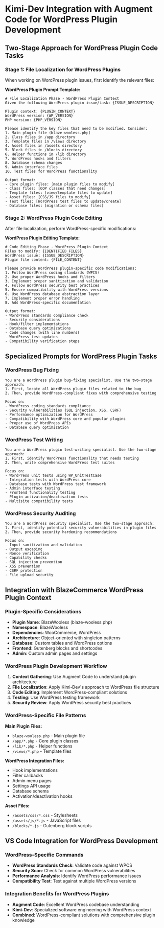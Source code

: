 # Kimi-Dev Integration with Augment Code for WordPress Plugin Development

## Two-Stage Approach for WordPress Plugin Code Tasks

### Stage 1: File Localization for WordPress Plugins
When working on WordPress plugin issues, first identify the relevant files:

**WordPress Plugin Prompt Template:**
```
# File Localization Phase - WordPress Plugin Context
Given the following WordPress plugin issue/task: {ISSUE_DESCRIPTION}

Plugin context: {PLUGIN_CONTEXT}
WordPress version: {WP_VERSION}
PHP version: {PHP_VERSION}

Please identify the key files that need to be modified. Consider:
1. Main plugin file (blaze-wooless.php)
2. Class files in /app directory
3. Template files in /views directory
4. Asset files in /assets directory
5. Block files in /blocks directory
6. Helper functions in /lib directory
7. WordPress hooks and filters
8. Database schema changes
9. Admin interface files
10. Test files for WordPress functionality

Output format:
- Core plugin files: [main plugin files to modify]
- Class files: [OOP classes that need changes]
- Template files: [view/template files to update]
- Asset files: [CSS/JS files to modify]
- Test files: [WordPress test files to update/create]
- Database files: [migration or schema files]
```

### Stage 2: WordPress Plugin Code Editing
After file localization, perform WordPress-specific modifications:

**WordPress Plugin Editing Template:**
```
# Code Editing Phase - WordPress Plugin Context
Files to modify: {IDENTIFIED_FILES}
WordPress issue: {ISSUE_DESCRIPTION}
Plugin file content: {FILE_CONTENT}

Please provide WordPress plugin-specific code modifications:
1. Follow WordPress coding standards (WPCS)
2. Use proper WordPress hooks and filters
3. Implement proper sanitization and validation
4. Follow WordPress security best practices
5. Ensure compatibility with WordPress versions
6. Use WordPress database abstraction layer
7. Implement proper error handling
8. Add WordPress-specific documentation

Output format:
- WordPress standards compliance check
- Security considerations
- Hook/filter implementations
- Database query optimizations
- Code changes (with line numbers)
- WordPress test updates
- Compatibility verification steps
```

## Specialized Prompts for WordPress Plugin Tasks

### WordPress Bug Fixing
```
You are a WordPress plugin bug-fixing specialist. Use the two-stage approach:
1. First, locate all WordPress plugin files related to the bug
2. Then, provide WordPress-compliant fixes with comprehensive testing

Focus on:
- WordPress coding standards compliance
- Security vulnerabilities (SQL injection, XSS, CSRF)
- Performance optimization for WordPress
- Compatibility with WordPress core and popular plugins
- Proper use of WordPress APIs
- Database query optimization
```

### WordPress Test Writing
```
You are a WordPress plugin test-writing specialist. Use the two-stage approach:
1. First, identify WordPress functionality that needs testing
2. Then, write comprehensive WordPress test suites

Focus on:
- WordPress unit tests using WP_UnitTestCase
- Integration tests with WordPress core
- Database tests with WordPress test framework
- Admin interface testing
- Frontend functionality testing
- Plugin activation/deactivation tests
- Multisite compatibility tests
```

### WordPress Security Auditing
```
You are a WordPress security specialist. Use the two-stage approach:
1. First, identify potential security vulnerabilities in plugin files
2. Then, provide security hardening recommendations

Focus on:
- Input sanitization and validation
- Output escaping
- Nonce verification
- Capability checks
- SQL injection prevention
- XSS prevention
- CSRF protection
- File upload security
```

## Integration with BlazeCommerce WordPress Plugin Context

### Plugin-Specific Considerations
- **Plugin Name**: BlazeWooless (blaze-wooless.php)
- **Namespace**: BlazeWooless
- **Dependencies**: WooCommerce, WordPress
- **Architecture**: Object-oriented with singleton patterns
- **Database**: Custom tables and WordPress options
- **Frontend**: Gutenberg blocks and shortcodes
- **Admin**: Custom admin pages and settings

### WordPress Plugin Development Workflow

1. **Context Gathering**: Use Augment Code to understand plugin architecture
2. **File Localization**: Apply Kimi-Dev's approach to WordPress file structure
3. **Code Editing**: Implement WordPress-compliant solutions
4. **Testing**: Use WordPress testing framework
5. **Security Review**: Apply WordPress security best practices

### WordPress-Specific File Patterns

**Main Plugin Files:**
- `blaze-wooless.php` - Main plugin file
- `/app/*.php` - Core plugin classes
- `/lib/*.php` - Helper functions
- `/views/*.php` - Template files

**WordPress Integration Files:**
- Hook implementations
- Filter callbacks
- Admin menu pages
- Settings API usage
- Database schema
- Activation/deactivation hooks

**Asset Files:**
- `/assets/css/*.css` - Stylesheets
- `/assets/js/*.js` - JavaScript files
- `/blocks/*.js` - Gutenberg block scripts

## VS Code Integration for WordPress Development

### WordPress-Specific Commands
- **WordPress Standards Check**: Validate code against WPCS
- **Security Scan**: Check for common WordPress vulnerabilities
- **Performance Analysis**: Identify WordPress performance issues
- **Compatibility Test**: Test against multiple WordPress versions

### Integration Benefits for WordPress Plugins

- **Augment Code**: Excellent WordPress codebase understanding
- **Kimi-Dev**: Specialized software engineering with WordPress context
- **Combined**: WordPress-compliant solutions with comprehensive plugin knowledge
